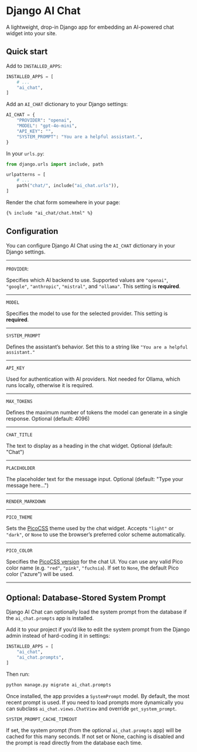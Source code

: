 # Django AI Chat

A lightweight, drop-in Django app for embedding an AI-powered chat widget into your site.

## Quick start

Add to `INSTALLED_APPS`:

```python
INSTALLED_APPS = [
    # ...
    "ai_chat",
]
```

Add an `AI_CHAT` dictionary to your Django settings:

```python
AI_CHAT = {
    "PROVIDER": "openai",
    "MODEL": "gpt-4o-mini",
    "API_KEY": "",
    "SYSTEM_PROMPT": "You are a helpful assistant.",
}
```

In your `urls.py`:

```python
from django.urls import include, path

urlpatterns = [
    # ...
    path("chat/", include("ai_chat.urls")),
]
```

Render the chat form somewhere in your page:

```html
{% include "ai_chat/chat.html" %}
```

## Configuration

You can configure Django AI Chat using the `AI_CHAT` dictionary in your Django settings.

---

`PROVIDER`:

Specifies which AI backend to use.
Supported values are `"openai"`, `"google"`, `"anthropic"`, `"mistral"`, and `"ollama"`.
This setting is **required**.

---

`MODEL`

Specifies the model to use for the selected provider. This setting is **required**.

---

`SYSTEM_PROMPT`

Defines the assistant’s behavior.
Set this to a string like `"You are a helpful assistant."`

---

`API_KEY`

Used for authentication with AI providers.
Not needed for Ollama, which runs locally, otherwise it is required.

---

`MAX_TOKENS`

Defines the maximum number of tokens the model can generate in a single response. Optional (default: 4096)

---

`CHAT_TITLE`

The text to display as a heading in the chat widget. Optional (default: "Chat")

---

`PLACEHOLDER`

The placeholder text for the message input. Optional (default: "Type your message here...")

---

`RENDER_MARKDOWN`

---

`PICO_THEME`

Sets the [PicoCSS](https://picocss.com) theme used by the chat widget.
Accepts `"light"` or `"dark"`, or `None` to use the browser’s preferred color scheme automatically.

---

`PICO_COLOR`

Specifies the [PicoCSS version](https://picocss.com/docs/version-picker) for the chat UI.
You can use any valid Pico color name (e.g. `"red"`, `"pink"`, `"fuchsia`).
If set to `None`, the default Pico color ("azure") will be used.

---

## Optional: Database-Stored System Prompt

Django AI Chat can optionally load the system prompt from the database if the `ai_chat.prompts` app is installed.

Add it to your project if you’d like to edit the system prompt from the Django admin instead of hard-coding it in settings:

```python
INSTALLED_APPS = [
    "ai_chat",
    "ai_chat.prompts",
]
```

Then run:

```bash
python manage.py migrate ai_chat.prompts
```

Once installed, the app provides a `SystemPrompt` model.
By default, the most recent prompt is used.
If you need to load prompts more dynamically you can subclass `ai_chat.views.ChatView` and override `get_system_prompt`.

`SYSTEM_PROMPT_CACHE_TIMEOUT`

If set, the system prompt (from the optional `ai_chat.prompts` app) will be cached for this many seconds.
If not set or None, caching is disabled and the prompt is read directly from the database each time.
